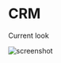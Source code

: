 # CRM
Current look

![screenshot](https://github.com/retr080s/CRM/assets/84463361/c9c5f8f0-e90f-4b31-a00f-0c2d7d0f634e)

